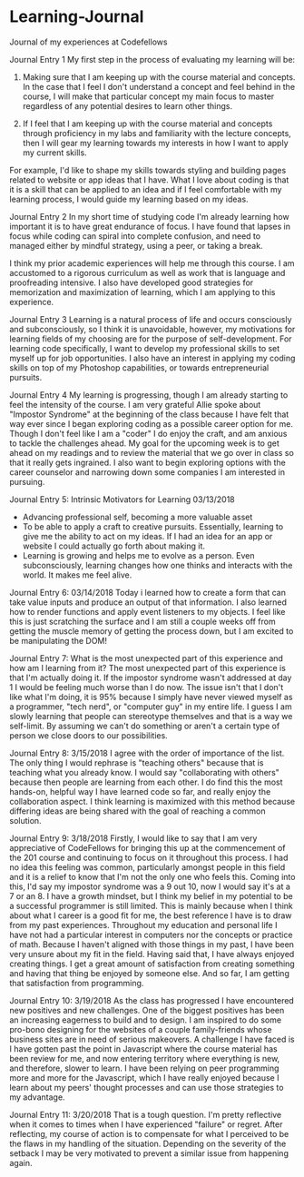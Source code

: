 # Learning-Journal
Journal of my experiences at Codefellows

Journal Entry 1
My first step in the process of evaluating my learning will be:

1. Making sure that I am keeping up with the course material and concepts. In the case that I feel I don't understand a concept and feel behind in the course, I will make that particular concept my main focus to master regardless of any potential desires to learn other things.

2. If I feel that I am keeping up with the course material and concepts through proficiency in my labs and familiarity with the lecture concepts, then I will gear my learning towards my interests in how I want to apply my current skills.

For example, I'd like to shape my skills towards styling and building pages related to website or app ideas that I have. What I love about coding is that it is a skill that can be applied to an idea and if I feel comfortable with my learning process, I would guide my learning based on my ideas.

Journal Entry 2
In my short time of studying code I'm already learning how important it is to have great endurance of focus. I have found that lapses in focus while coding can spiral into complete confusion, and need to managed either by mindful strategy, using a peer, or taking a break. 

I think my prior academic experiences will help me through this course. I am accustomed to a rigorous curriculum as well as work that is language and proofreading intensive. I also have developed good strategies for memorization and maximization of learning, which I am applying to this experience.

Journal Entry 3
Learning is a natural process of life and occurs consciously and subconsciously, so I think it is unavoidable, however, my motivations for learning fields of my choosing are for the purpose of self-development. For learning code specifically, I want to develop my professional skills to set myself up for job opportunities. I also have an interest in applying my coding skills on top of my Photoshop capabilities, or towards entrepreneurial pursuits. 

Journal Entry 4
My learning is progressing, though I am already starting to feel the intensity of the course. I am very grateful Allie spoke about "Impostor Syndrome" at the beginning of the class because I have felt that way ever since I began exploring coding as a possible career option for me. Though I don't feel like I am a "coder" I do enjoy the craft, and am anxious to tackle the challenges ahead. My goal for the upcoming week is to get ahead on my readings and to review the material that we go over in class so that it really gets ingrained. I also want to begin exploring options with the career counselor and narrowing down some companies I am interested in pursuing.

Journal Entry 5: Intrinsic Motivators for Learning 03/13/2018
- Advancing professional self, becoming a more valuable asset
- To be able to apply a craft to creative pursuits. Essentially, learning to give me the ability to act on my ideas. If I had an idea for an app or website I could actually go forth about making it.
- Learning is growing and helps me to evolve as a person. Even subconsciously, learning changes how one thinks and interacts with the world. It makes me feel alive.

Journal Entry 6: 03/14/2018
Today i learned how to create a form that can take value inputs and produce an output of that information. I also learned how to render functions and apply event listeners to my objects. I feel like this is just scratching the surface and I am still a couple weeks off from getting the muscle memory of getting the process down, but I am excited to be manipulating the DOM!

Journal Entry 7: What is the most unexpected part of this experience and how am I learning from it?
The most unexpected part of this experience is that I'm actually doing it. If the impostor syndrome wasn't addressed at day 1 I would be feeling much worse than I do now. The issue isn't that I don't like what I'm doing, it is 95% because I simply have never viewed myself as a programmer, "tech nerd", or "computer guy" in my entire life. I guess I am slowly learning that people can stereotype themselves and that is a way we self-limit. By assuming we can't do something or aren't a certain type of person we close doors to our possibilities. 

Journal Entry 8: 3/15/2018
I agree with the order of importance of the list. The only thing I would rephrase is "teaching others" because that is teaching what you already know. I would say "collaborating with others" because then people are learning from each other. I do find this the most hands-on, helpful way I have learned code so far, and really enjoy the collaboration aspect. I think learning is maximized with this method because differing ideas are being shared with the goal of reaching a common solution.

Journal Entry 9: 3/18/2018
Firstly, I would like to say that I am very appreciative of CodeFellows for bringing this up at the commencement of the 201 course and continuing to focus on it throughout this process. I had no idea this feeling was common, particularly amongst people in this field and it is a relief to know that I'm not the only one who feels this. Coming into this, I'd say my impostor syndrome was a 9 out 10, now I would say it's at a 7 or an 8. I have a growth mindset, but I think my belief in my potential to be a successful programmer is still limited. This is mainly because when I think about what I career is a good fit for me, the best reference I have is to draw from my past experiences. Throughout my education and personal life I have not had a particular interest in computers nor the concepts or practice of math. Because I haven't aligned with those things in my past, I have been very unsure about my fit in the field. Having said that, I have always enjoyed creating things. I get a great amount of satisfaction from creating something and having that thing be enjoyed by someone else. And so far, I am getting that satisfaction from programming. 

Journal Entry 10: 3/19/2018
As the class has progressed I have encountered new positives and new challenges. One of the biggest positives has been an increasing eagerness to build and to design. I am inspired to do some pro-bono designing for the websites of a couple family-friends whose business sites are in need of serious makeovers. A challenge I have faced is I have gotten past the point in Javascript where the course material has been review for me, and now entering territory where everything is new, and therefore, slower to learn. I have been relying on peer programming more and more for the Javascript, which I have really enjoyed because I learn about my peers' thought processes and can use those strategies to my advantage. 

Journal Entry 11: 3/20/2018
That is a tough question. I'm pretty reflective when it comes to times when I have experienced "failure" or regret. After reflecting, my course of action is to compensate for what I perceived to be the flaws in my handling of the situation. Depending on the severity of the setback I may be very motivated to prevent a similar issue from happening again.
